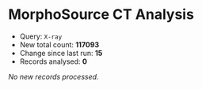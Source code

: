 # MorphoSource CT Analysis

* Query: `X-ray`
* New total count: **117093**
* Change since last run: **15**
* Records analysed: **0**

_No new records processed._